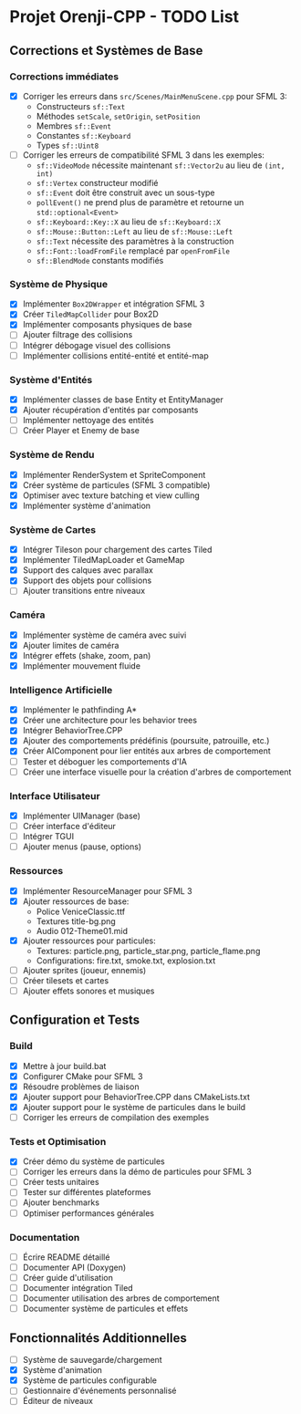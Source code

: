 # Projet Orenji-CPP - TODO List

## Corrections et Systèmes de Base

### Corrections immédiates
- [x] Corriger les erreurs dans `src/Scenes/MainMenuScene.cpp` pour SFML 3:
  - Constructeurs `sf::Text`
  - Méthodes `setScale`, `setOrigin`, `setPosition`
  - Membres `sf::Event`
  - Constantes `sf::Keyboard`
  - Types `sf::Uint8`
- [ ] Corriger les erreurs de compatibilité SFML 3 dans les exemples:
  - `sf::VideoMode` nécessite maintenant `sf::Vector2u` au lieu de `(int, int)`
  - `sf::Vertex` constructeur modifié
  - `sf::Event` doit être construit avec un sous-type
  - `pollEvent()` ne prend plus de paramètre et retourne un `std::optional<Event>`
  - `sf::Keyboard::Key::X` au lieu de `sf::Keyboard::X`
  - `sf::Mouse::Button::Left` au lieu de `sf::Mouse::Left`
  - `sf::Text` nécessite des paramètres à la construction
  - `sf::Font::loadFromFile` remplacé par `openFromFile`
  - `sf::BlendMode` constants modifiés

### Système de Physique
- [x] Implémenter `Box2DWrapper` et intégration SFML 3
- [x] Créer `TiledMapCollider` pour Box2D
- [x] Implémenter composants physiques de base
- [ ] Ajouter filtrage des collisions
- [ ] Intégrer débogage visuel des collisions
- [ ] Implémenter collisions entité-entité et entité-map

### Système d'Entités
- [x] Implémenter classes de base Entity et EntityManager
- [x] Ajouter récupération d'entités par composants
- [ ] Implémenter nettoyage des entités
- [ ] Créer Player et Enemy de base

### Système de Rendu
- [x] Implémenter RenderSystem et SpriteComponent
- [x] Créer système de particules (SFML 3 compatible)
- [x] Optimiser avec texture batching et view culling
- [x] Implémenter système d'animation

### Système de Cartes
- [x] Intégrer Tileson pour chargement des cartes Tiled
- [x] Implémenter TiledMapLoader et GameMap
- [x] Support des calques avec parallax
- [x] Support des objets pour collisions
- [ ] Ajouter transitions entre niveaux

### Caméra
- [x] Implémenter système de caméra avec suivi
- [x] Ajouter limites de caméra
- [x] Intégrer effets (shake, zoom, pan)
- [x] Implémenter mouvement fluide

### Intelligence Artificielle
- [x] Implémenter le pathfinding A*
- [x] Créer une architecture pour les behavior trees
- [x] Intégrer BehaviorTree.CPP
- [x] Ajouter des comportements prédéfinis (poursuite, patrouille, etc.)
- [x] Créer AIComponent pour lier entités aux arbres de comportement
- [ ] Tester et déboguer les comportements d'IA
- [ ] Créer une interface visuelle pour la création d'arbres de comportement

### Interface Utilisateur
- [x] Implémenter UIManager (base)
- [ ] Créer interface d'éditeur
- [ ] Intégrer TGUI
- [ ] Ajouter menus (pause, options)

### Ressources
- [x] Implémenter ResourceManager pour SFML 3
- [x] Ajouter ressources de base:
  - Police VeniceClassic.ttf
  - Textures title-bg.png
  - Audio 012-Theme01.mid
- [x] Ajouter ressources pour particules:
  - Textures: particle.png, particle_star.png, particle_flame.png
  - Configurations: fire.txt, smoke.txt, explosion.txt
- [ ] Ajouter sprites (joueur, ennemis)
- [ ] Créer tilesets et cartes
- [ ] Ajouter effets sonores et musiques

## Configuration et Tests

### Build
- [x] Mettre à jour build.bat
- [x] Configurer CMake pour SFML 3
- [x] Résoudre problèmes de liaison
- [x] Ajouter support pour BehaviorTree.CPP dans CMakeLists.txt
- [x] Ajouter support pour le système de particules dans le build
- [ ] Corriger les erreurs de compilation des exemples

### Tests et Optimisation
- [x] Créer démo du système de particules
- [ ] Corriger les erreurs dans la démo de particules pour SFML 3
- [ ] Créer tests unitaires
- [ ] Tester sur différentes plateformes
- [ ] Ajouter benchmarks
- [ ] Optimiser performances générales

### Documentation
- [ ] Écrire README détaillé
- [ ] Documenter API (Doxygen)
- [ ] Créer guide d'utilisation
- [ ] Documenter intégration Tiled
- [ ] Documenter utilisation des arbres de comportement
- [ ] Documenter système de particules et effets

## Fonctionnalités Additionnelles
- [ ] Système de sauvegarde/chargement
- [x] Système d'animation
- [x] Système de particules configurable
- [ ] Gestionnaire d'événements personnalisé
- [ ] Éditeur de niveaux